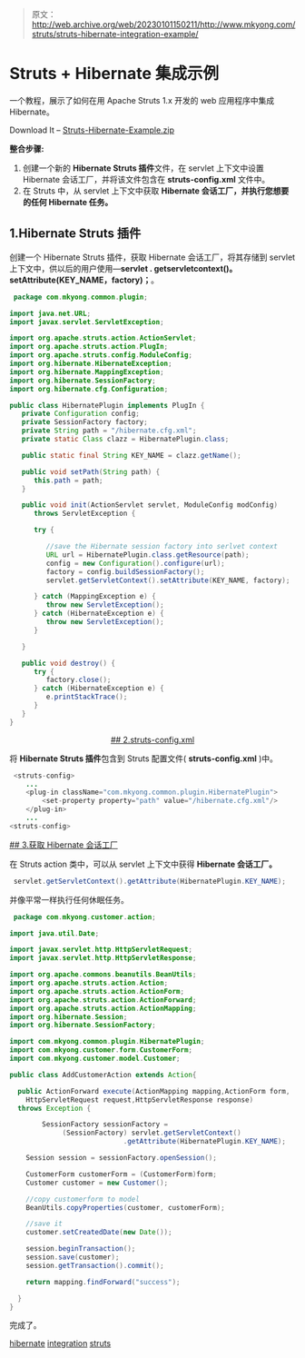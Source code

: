> 原文：<http://web.archive.org/web/20230101150211/http://www.mkyong.com/struts/struts-hibernate-integration-example/>

# Struts + Hibernate 集成示例

一个教程，展示了如何在用 Apache Struts 1.x 开发的 web 应用程序中集成 Hibernate。

Download It – [Struts-Hibernate-Example.zip](http://web.archive.org/web/20190214221344/http://www.mkyong.com/wp-content/uploads/2010/04/Struts-Hibernate-Example.zip)

**整合步骤:**

1.  创建一个新的 **Hibernate Struts 插件**文件，在 servlet 上下文中设置 Hibernate 会话工厂，并将该文件包含在 **struts-config.xml** 文件中。
2.  在 Struts 中，从 servlet 上下文中获取 **Hibernate 会话工厂，并执行您想要的任何 Hibernate 任务。**

## 1.Hibernate Struts 插件

创建一个 Hibernate Struts 插件，获取 Hibernate 会话工厂，将其存储到 servlet 上下文中，供以后的用户使用—**servlet . getservletcontext()。setAttribute(KEY_NAME，factory)；**。

```java
 package com.mkyong.common.plugin;

import java.net.URL;
import javax.servlet.ServletException;

import org.apache.struts.action.ActionServlet;
import org.apache.struts.action.PlugIn;
import org.apache.struts.config.ModuleConfig;
import org.hibernate.HibernateException;
import org.hibernate.MappingException;
import org.hibernate.SessionFactory;
import org.hibernate.cfg.Configuration;

public class HibernatePlugin implements PlugIn {
   private Configuration config;
   private SessionFactory factory;
   private String path = "/hibernate.cfg.xml";
   private static Class clazz = HibernatePlugin.class;

   public static final String KEY_NAME = clazz.getName();

   public void setPath(String path) {
      this.path = path;
   }

   public void init(ActionServlet servlet, ModuleConfig modConfig)
      throws ServletException {

      try {

    	 //save the Hibernate session factory into serlvet context
         URL url = HibernatePlugin.class.getResource(path);
         config = new Configuration().configure(url);
         factory = config.buildSessionFactory();
         servlet.getServletContext().setAttribute(KEY_NAME, factory);

      } catch (MappingException e) {
         throw new ServletException();
      } catch (HibernateException e) {
         throw new ServletException();
      }

   }

   public void destroy() {
      try {
         factory.close();
      } catch (HibernateException e) {
         e.printStackTrace();
      }
   }
} 
```

 <ins class="adsbygoogle" style="display:block; text-align:center;" data-ad-format="fluid" data-ad-layout="in-article" data-ad-client="ca-pub-2836379775501347" data-ad-slot="6894224149">## 2.struts-config.xml

将 **Hibernate Struts 插件**包含到 Struts 配置文件( **struts-config.xml** )中。

```java
 <struts-config>
    ...
    <plug-in className="com.mkyong.common.plugin.HibernatePlugin">
      	<set-property property="path" value="/hibernate.cfg.xml"/>
    </plug-in>
	...
<struts-config> 
```

 <ins class="adsbygoogle" style="display:block" data-ad-client="ca-pub-2836379775501347" data-ad-slot="8821506761" data-ad-format="auto" data-ad-region="mkyongregion">## 3.获取 Hibernate 会话工厂

在 Struts action 类中，可以从 servlet 上下文中获得 **Hibernate 会话工厂。**

```java
 servlet.getServletContext().getAttribute(HibernatePlugin.KEY_NAME); 
```

并像平常一样执行任何休眠任务。

```java
 package com.mkyong.customer.action;

import java.util.Date;

import javax.servlet.http.HttpServletRequest;
import javax.servlet.http.HttpServletResponse;

import org.apache.commons.beanutils.BeanUtils;
import org.apache.struts.action.Action;
import org.apache.struts.action.ActionForm;
import org.apache.struts.action.ActionForward;
import org.apache.struts.action.ActionMapping;
import org.hibernate.Session;
import org.hibernate.SessionFactory;

import com.mkyong.common.plugin.HibernatePlugin;
import com.mkyong.customer.form.CustomerForm;
import com.mkyong.customer.model.Customer;

public class AddCustomerAction extends Action{

  public ActionForward execute(ActionMapping mapping,ActionForm form,
	HttpServletRequest request,HttpServletResponse response) 
  throws Exception {

        SessionFactory sessionFactory = 
	         (SessionFactory) servlet.getServletContext()
                            .getAttribute(HibernatePlugin.KEY_NAME);

	Session session = sessionFactory.openSession();

	CustomerForm customerForm = (CustomerForm)form;
	Customer customer = new Customer();

	//copy customerform to model
	BeanUtils.copyProperties(customer, customerForm);

	//save it
	customer.setCreatedDate(new Date());

	session.beginTransaction();
	session.save(customer);
	session.getTransaction().commit();

	return mapping.findForward("success");

  }
} 
```

完成了。

[hibernate](http://web.archive.org/web/20190214221344/http://www.mkyong.com/tag/hibernate/) [integration](http://web.archive.org/web/20190214221344/http://www.mkyong.com/tag/integration/) [struts](http://web.archive.org/web/20190214221344/http://www.mkyong.com/tag/struts/)







